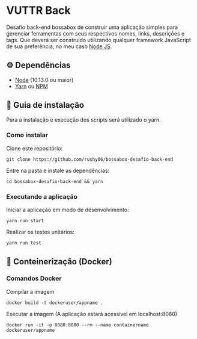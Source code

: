 # VUTTR Back

Desafio back-end bossabox de construir uma aplicação simples para gerenciar ferramentas com seus respectivos nomes, links, descrições e tags. Que deverá ser construído utilizando qualquer framework JavaScript de sua preferência, no meu caso [Node JS](https://nodejs.org/).

<!-- ## :book: Sumário

- [Dependências](https://github.com/rushy06/bossabox-desafio-back-end#gear-depend%C3%AAncias)
- [Guia de instalação](https://github.com/rushy06/bossabox-desafio-back-end#rocket-guia-de-instala%C3%A7%C3%A3o)
  - [Como instalar](https://github.com/rushy06/bossabox-desafio-back-end#como-instalar)
  - [Executando a aplicação](https://github.com/rushy06/bossabox-desafio-back-end#executando-a-aplica%C3%A7%C3%A3o)
- [Funcionalidades](https://github.com/rushy06/bossabox-desafio-back-end#bulb-funcionalidades)
- [Conteinerização (Docker)](https://github.com/rushy06/bossabox-desafio-back-end#dolphin-conteineriza%C3%A7%C3%A3o-docker)
  - [Comandos Docker](https://github.com/gabrielsouzadev/vuttr-vue#comandos-docker) -->

## :gear: Dependências

- [Node](https://nodejs.org/en/) (10.13.0 ou maior)
- [Yarn](https://yarnpkg.com/pt-BR/) ou [NPM](https://www.npmjs.com/)

## :rocket: Guia de instalação

Para a instalação e execução dos scripts será utilizado o yarn.

### Como instalar

Clone este repositório:

```
git clone https://github.com/rushy06/bossabox-desafio-back-end
```

Entre na pasta e instale as dependências:

```
cd bossabox-desafio-back-end && yarn
```

### Executando a aplicação

Iniciar a aplicação em modo de desenvolvimento:

```
yarn run start
```

Realizar os testes unitários:

```
yarn run test
```

## :whale2: Conteinerização (Docker)

### Comandos Docker

Compilar a imagem

```
docker build -t dockeruser/appname .
```

Executar a imagem (A aplicação estará acessível em localhost:8080)

```
docker run -it -p 8080:8080 --rm --name containername dockeruser/appname
```
